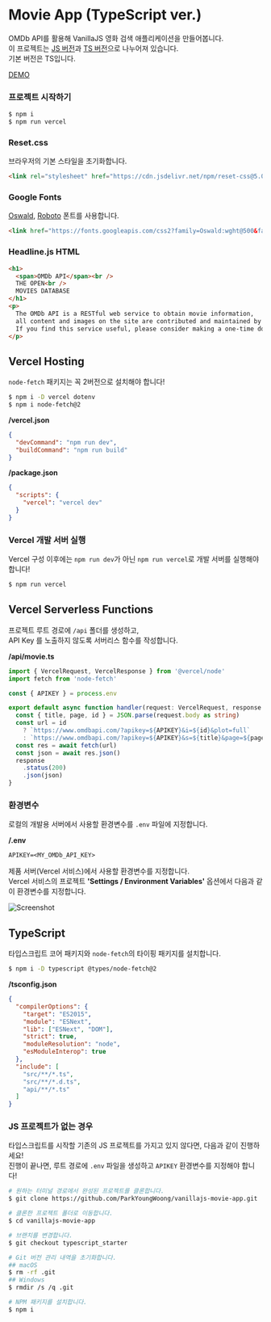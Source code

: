# Movie App (TypeScript ver.)


OMDb API를 활용해 VanillaJS 영화 검색 애플리케이션을 만들어봅니다.  
이 프로젝트는 [JS 버전](https://github.com/ParkYoungWoong/vanillajs-movie-app/tree/js-only)과 [TS 버전](https://github.com/ParkYoungWoong/vanillajs-movie-app/tree/main)으로 나누어져 있습니다.  
기본 버전은 TS입니다.

[DEMO]([https://vanilla-movie-app.vercel.app/#/](https://vanillajs-movie-app-umber.vercel.app/#/))



### 프로젝트 시작하기

```bash
$ npm i
$ npm run vercel
```

### Reset.css

브라우저의 기본 스타일을 초기화합니다.

```html
<link rel="stylesheet" href="https://cdn.jsdelivr.net/npm/reset-css@5.0.1/reset.min.css" />
```

### Google Fonts

[Oswald](https://fonts.google.com/specimen/Oswald?query=oswa), [Roboto](https://fonts.google.com/specimen/Roboto?query=robo) 폰트를 사용합니다.

```html
<link href="https://fonts.googleapis.com/css2?family=Oswald:wght@500&family=Roboto:wght@400;700&display=swap" rel="stylesheet" />
```

### Headline.js HTML 

```html
<h1>
  <span>OMDb API</span><br />
  THE OPEN<br />
  MOVIES DATABASE
</h1>
<p>
  The OMDb API is a RESTful web service to obtain movie information,
  all content and images on the site are contributed and maintained by our users.<br />
  If you find this service useful, please consider making a one-time donation or become a patron.
</p>
```

## Vercel Hosting

`node-fetch` 패키지는 꼭 2버전으로 설치해야 합니다!

```bash
$ npm i -D vercel dotenv
$ npm i node-fetch@2
```

__/vercel.json__

```json
{
  "devCommand": "npm run dev",
  "buildCommand": "npm run build"
}
```

__/package.json__

```json
{
  "scripts": {
    "vercel": "vercel dev"
  }
}
```

### Vercel 개발 서버 실행

Vercel 구성 이후에는 `npm run dev`가 아닌 `npm run vercel`로 개발 서버를 실행해야 합니다!

```bash
$ npm run vercel
```

## Vercel Serverless Functions

프로젝트 루트 경로에 `/api` 폴더를 생성하고,   
API Key 를 노출하지 않도록 서버리스 함수를 작성합니다.

__/api/movie.ts__

```ts
import { VercelRequest, VercelResponse } from '@vercel/node'
import fetch from 'node-fetch'

const { APIKEY } = process.env

export default async function handler(request: VercelRequest, response: VercelResponse) {
  const { title, page, id } = JSON.parse(request.body as string)
  const url = id
    ? `https://www.omdbapi.com/?apikey=${APIKEY}&i=${id}&plot=full`
    : `https://www.omdbapi.com/?apikey=${APIKEY}&s=${title}&page=${page}`
  const res = await fetch(url)
  const json = await res.json()
  response
    .status(200)
    .json(json)
}

```

### 환경변수

로컬의 개발용 서버에서 사용할 환경변수를 `.env` 파일에 지정합니다.

__/.env__

```dotenv
APIKEY=<MY_OMDb_API_KEY>
```

제품 서버(Vercel 서비스)에서 사용할 환경변수를 지정합니다.  
Vercel 서비스의 프로젝트 __'Settings / Environment Variables'__ 옵션에서 다음과 같이 환경변수를 지정합니다.

![Screenshot](/screenshots/screenshot_vercel_environment.JPG)

## TypeScript

타입스크립트 코어 패키지와 `node-fetch`의 타이핑 패키지를 설치합니다.

```bash
$ npm i -D typescript @types/node-fetch@2
```

__/tsconfig.json__

```json
{
  "compilerOptions": {
    "target": "ES2015",
    "module": "ESNext",
    "lib": ["ESNext", "DOM"],
    "strict": true,
    "moduleResolution": "node",
    "esModuleInterop": true
  },
  "include": [
    "src/**/*.ts",
    "src/**/*.d.ts",
    "api/**/*.ts"
  ]
}
```

### JS 프로젝트가 없는 경우

타입스크립트를 시작할 기존의 JS 프로젝트를 가지고 있지 않다면, 다음과 같이 진행하세요!  
진행이 끝나면, 루트 경로에 `.env` 파일을 생성하고 `APIKEY` 환경변수를 지정해야 합니다!

```bash
# 원하는 터미널 경로에서 완성된 프로젝트를 클론합니다.
$ git clone https://github.com/ParkYoungWoong/vanillajs-movie-app.git

# 클론한 프로젝트 폴더로 이동합니다.
$ cd vanillajs-movie-app

# 브랜치를 변경합니다.
$ git checkout typescript_starter

# Git 버전 관리 내역을 초기화합니다.
## macOS
$ rm -rf .git
## Windows
$ rmdir /s /q .git

# NPM 패키지를 설치합니다.
$ npm i
```

